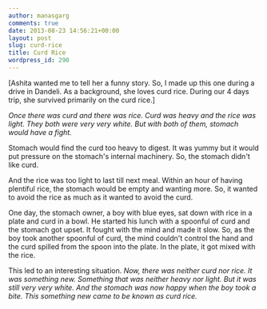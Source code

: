 ```yaml
---
author: manasgarg
comments: true
date: 2013-08-23 14:56:21+00:00
layout: post
slug: curd-rice
title: Curd Rice
wordpress_id: 290
---
```


[Ashita wanted me to tell her a funny story. So, I made up this one during a drive in Dandeli. As a background, she loves curd rice. During our 4 days trip, she survived primarily on the curd rice.]

_Once there was curd and there was rice. Curd was heavy and the rice was light. They both were very very white. But with both of them, stomach would have a fight._

Stomach would find the curd too heavy to digest. It was yummy but it would put pressure on the stomach's internal machinery. So, the stomach didn't like curd.

And the rice was too light to last till next meal. Within an hour of having plentiful rice, the stomach would be empty and wanting more. So, it wanted to avoid the rice as much as it wanted to avoid the curd.

One day, the stomach owner, a boy with blue eyes, sat down with rice in a plate and curd in a bowl. He started his lunch with a spoonful of curd and the stomach got upset. It fought with the mind and made it slow. So, as the boy took another spoonful of curd, the mind couldn't control the hand and the curd spilled from the spoon into the plate. In the plate, it got mixed with the rice.

This led to an interesting situation. _Now, there was neither curd nor rice. It was something new. Something that was neither heavy nor light. But it was still very very white. And the stomach was now happy when the boy took a bite. This something new came to be known as curd rice._
